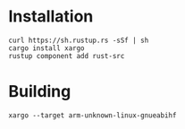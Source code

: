 # Installation

	curl https://sh.rustup.rs -sSf | sh
	cargo install xargo
	rustup component add rust-src

# Building

	xargo --target arm-unknown-linux-gnueabihf
